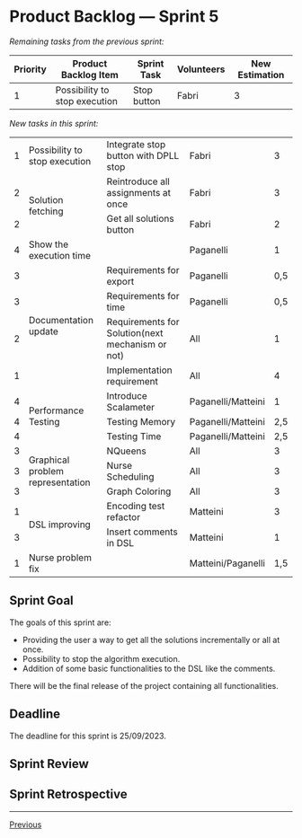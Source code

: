 # Product Backlog — Sprint 5

_Remaining tasks from the previous sprint:_

<table>
    <thead>
        <tr>
            <th>Priority</th>
            <th>Product Backlog Item</th>
            <th>Sprint Task</th>
            <th>Volunteers</th>
            <th>New Estimation</th>
        </tr>
    </thead>
<tbody>
    <tr>
        <td>1</td>
        <td rowspan="2">Possibility to stop execution</td>
        <td>Stop button</td>
        <td>Fabri</td>
        <td>3</td>
    </tr>
</tbody>
</table>

_New tasks in this sprint:_


<table>
    <tbody>
        <tr>
            <td>1</td>
            <td>Possibility to stop execution</td>
            <td>Integrate stop button with DPLL stop</td>
            <td>Fabri</td>
            <td>3</td>
        </tr>
        <tr>
            <td>2</td>
            <td rowspan="2">Solution fetching</td>
            <td>Reintroduce all assignments at once</td>
            <td>Fabri</td>
            <td>3</td>
        </tr>
        <tr>
            <td>2</td>
            <td>Get all solutions button</td>
            <td>Fabri</td>
            <td>2</td>
        </tr>
        <tr>
            <td>4</td>
            <td>Show the execution time</td>
            <td></td>
            <td>Paganelli</td>
            <td>1</td>
        </tr>
        <tr>
            <td>3</td>
            <td rowspan="4">Documentation update</td>
            <td>Requirements for export</td>
            <td>Paganelli</td>
            <td>0,5</td>
        </tr>
        <tr>
            <td>3</td>
            <td>Requirements for time</td>
            <td>Paganelli</td>
            <td>0,5</td>
        </tr>
        <tr>
            <td>2</td>
            <td>Requirements for Solution(next mechanism or not)</td>
            <td>All</td>
            <td>1</td>
        </tr>
        <tr>
            <td>1</td>
            <td>Implementation requirement</td>
            <td>All</td>
            <td>4</td>
        </tr>
        <tr>
            <td>4</td>
            <td rowspan="3">Performance Testing</td>
            <td>Introduce Scalameter</td>
            <td>Paganelli/Matteini</td>
            <td>1</td>
        </tr>
        <tr>
            <td>4</td>
            <td>Testing Memory</td>
            <td>Paganelli/Matteini</td>
            <td>2,5</td>
        </tr>
        <tr>
            <td>4</td>
            <td>Testing Time</td>
            <td>Paganelli/Matteini</td>
            <td>2,5</td>
        </tr>
        <tr>
            <td>3</td>
            <td rowspan="3">Graphical problem representation</td>
            <td>NQueens</td>
            <td>All</td>
            <td>3</td>
        </tr>
        <tr>
            <td>3</td>
            <td>Nurse Scheduling</td>
            <td>All</td>
            <td>3</td>
        </tr>
        <tr>
            <td>3</td>
            <td>Graph Coloring</td>
            <td>All</td>
            <td>3</td>
        </tr>
        <tr>
            <td>1</td>
            <td rowspan="2">DSL improving</td>
            <td>Encoding test refactor</td>
            <td>Matteini</td>
            <td>3</td>
        </tr>
        <tr>
            <td>3</td>
            <td>Insert comments in DSL</td>
            <td>Matteini</td>
            <td>1</td>
        </tr>
        <tr>
            <td>1</td>
            <td>Nurse problem fix</td>
            <td></td>
            <td>Matteini/Paganelli</td>
            <td>1,5</td>
        </tr>
    </tbody>
</table>

## Sprint Goal

The goals of this sprint are:

- Providing the user a way to get all the solutions incrementally or all at once.
- Possibility to stop the algorithm execution.
- Addition of some basic functionalities to the DSL like the comments.

There will be the final release of the project containing all functionalities.

## Deadline

The deadline for this sprint is 25/09/2023.

## Sprint Review

## Sprint Retrospective

---
[Previous](3-product-backlog.md)
